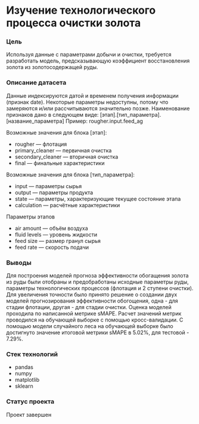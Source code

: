 # Изучение технологического процесса очистки золота
### Цель
Используя данные с параметрами добычи и очистки, требуется разработать модель, предсказывающую коэффициент восстановления золота из золотосодержащей руды.

### Описание датасета
Данные индексируются датой и временем получения информации (признак date). Некоторые параметры недоступны, потому что замеряются и/или рассчитываются значительно позже. Наименование признаков дано в следующем виде: [этап].[тип_параметра].[название_параметра]
Пример: rougher.input.feed_ag

Возможные значения для блока [этап]:
- rougher — флотация
- primary_cleaner — первичная очистка
- secondary_cleaner — вторичная очистка
- final — финальные характеристики

Возможные значения для блока [тип_параметра]:
- input — параметры сырья
- output — параметры продукта
- state — параметры, характеризующие текущее состояние этапа
- calculation — расчётные характеристики

Параметры этапов
- air amount — объём воздуха
- fluid levels — уровень жидкости
- feed size — размер гранул сырья
- feed rate — скорость подачи

### Выводы
Для построения моделей прогноза эффективности обогащения золота из руды были отобраны и предобработаны исходные параметры руды, параметры технологических процессов (флотация и 2 ступени очистки). Для увеличения точности было принято решение о создании двух моделей прогнозирования эффективности обогощения, одна - для стадии флотации, другая - для стадии очистки.
Оценка моделей проходила по написанной метрике sMAPE. Расчет значений метрик проводился на обучающей выборке с помощью кросс-валидации. С помощью модели случайного леса на обучающей выборке было достигнуто значение итоговой метрики sMAPE в 5.02%, для тестовой - 7.29%.

### Стек технологий
- pandas
- numpy
- matplotlib
- sklearn

### Статус проекта
Проект завершен
